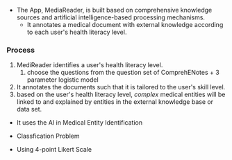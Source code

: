 
- The App, MediaReader, is built based on comprehensive knowledge sources and artificial intelligence-based processing mechanisms.
	- It annotates a medical document with external knowledge according to each user's health literacy level.

### Process
1. MediReader identifies a user's health literacy level.
	1. choose the questions from the question set of ComprehENotes + 3 parameter logistic model
2. It annotates the documents such that it is tailored to the user's skill level. 
3. based on the user's health literacy level, *complex* medical entities will be linked to and explained by entities in the external knowledge base or data set.

- It uses the AI in Medical Entity Identification
- Classfication Problem 

- Using 4-point Likert Scale 
